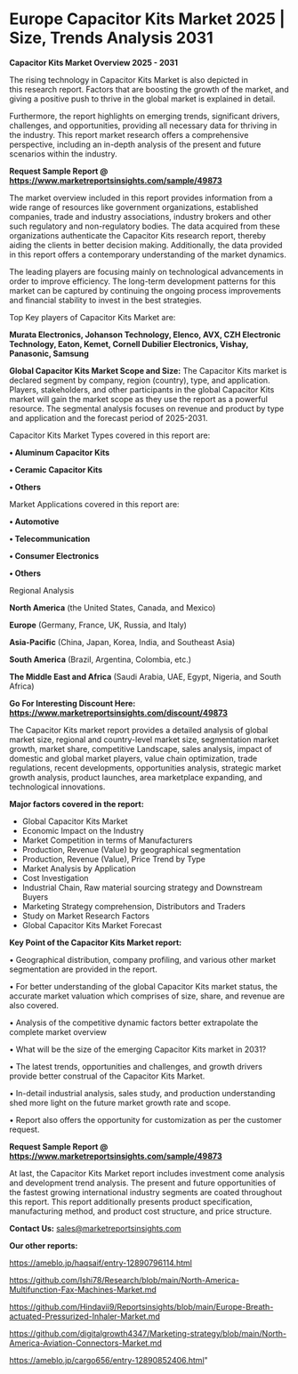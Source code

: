 # Europe Capacitor Kits Market 2025 | Size, Trends Analysis 2031

<Strong> Capacitor Kits Market Overview 2025 - 2031</strong>

The rising technology in Capacitor Kits Market is also depicted in this research report. Factors that are boosting the growth of the market, and giving a positive push to thrive in the global market is explained in detail.

Furthermore, the report highlights on emerging trends, significant drivers, challenges, and opportunities, providing all necessary data for thriving in the industry. This report market research offers a comprehensive perspective, including an in-depth analysis of the present and future scenarios within the industry.

<strong>Request Sample Report @ <a href=https://www.marketreportsinsights.com/sample/49873>https://www.marketreportsinsights.com/sample/49873</a></strong>

The market overview included in this report provides information from a wide range of resources like government organizations, established companies, trade and industry associations, industry brokers and other such regulatory and non-regulatory bodies. The data acquired from these organizations authenticate the Capacitor Kits research report, thereby aiding the clients in better decision making. Additionally, the data provided in this report offers a contemporary understanding of the market dynamics.

The leading players are focusing mainly on technological advancements in order to improve efficiency. The long-term development patterns for this market can be captured by continuing the ongoing process improvements and financial stability to invest in the best strategies.

Top Key players of Capacitor Kits Market are:

<strong>Murata Electronics, Johanson Technology, Elenco, AVX, CZH Electronic Technology, Eaton, Kemet, Cornell Dubilier Electronics, Vishay, Panasonic, Samsung</strong>

<strong><b>Global Capacitor Kits Market Scope and Size:</b></strong>
The Capacitor Kits market is declared segment by company, region (country), type, and application. Players, stakeholders, and other participants in the global Capacitor Kits market will gain the market scope as they use the report as a powerful resource. The segmental analysis focuses on revenue and product by type and application and the forecast period of 2025-2031.

Capacitor Kits Market Types covered in this report are:

<strong>•  Aluminum Capacitor Kits

•  Ceramic Capacitor Kits

•  Others</strong>

Market Applications covered in this report are:

<strong>•  Automotive

•  Telecommunication

•  Consumer Electronics

•  Others</strong> 

Regional Analysis

<strong>North America</strong> (the United States, Canada, and Mexico)

<strong>Europe</strong> (Germany, France, UK, Russia, and Italy)

<strong>Asia-Pacific</strong> (China, Japan, Korea, India, and Southeast Asia)

<strong>South America</strong> (Brazil, Argentina, Colombia, etc.)

<strong>The Middle East and Africa</strong> (Saudi Arabia, UAE, Egypt, Nigeria, and South Africa)

<strong>Go For Interesting Discount Here: <a href=https://www.marketreportsinsights.com/discount/49873>https://www.marketreportsinsights.com/discount/49873</a></strong>

The Capacitor Kits market report provides a detailed analysis of global market size, regional and country-level market size, segmentation market growth, market share, competitive Landscape, sales analysis, impact of domestic and global market players, value chain optimization, trade regulations, recent developments, opportunities analysis, strategic market growth analysis, product launches, area marketplace expanding, and technological innovations.

<strong><b>Major factors covered in the report:</b></strong>
<ul>
  <li>Global Capacitor Kits Market </li>
  <li>Economic Impact on the Industry</li>
  <li>Market Competition in terms of Manufacturers</li>
  <li>Production, Revenue (Value) by geographical segmentation</li>
  <li>Production, Revenue (Value), Price Trend by Type</li>
  <li>Market Analysis by Application</li>
  <li>Cost Investigation</li>
  <li>Industrial Chain, Raw material sourcing strategy and Downstream Buyers</li>
  <li>Marketing Strategy comprehension, Distributors and Traders</li>
  <li>Study on Market Research Factors</li>
  <li>Global Capacitor Kits Market Forecast</li>
</ul>

<strong><b>Key Point of the Capacitor Kits Market report:</b></strong>

• Geographical distribution, company profiling, and various other market segmentation are provided in the report.

• For better understanding of the global Capacitor Kits market status, the accurate market valuation which comprises of size, share, and revenue are also covered.

• Analysis of the competitive dynamic factors better extrapolate the complete market overview

• What will be the size of the emerging Capacitor Kits market in 2031?

• The latest trends, opportunities and challenges, and growth drivers provide better construal of the Capacitor Kits Market.

• In-detail industrial analysis, sales study, and production understanding shed more light on the future market growth rate and scope.

• Report also offers the opportunity for customization as per the customer request.

<strong>Request Sample Report @ <a href=https://www.marketreportsinsights.com/sample/49873>https://www.marketreportsinsights.com/sample/49873</a></strong>

At last, the Capacitor Kits Market report includes investment come analysis and development trend analysis. The present and future opportunities of the fastest growing international industry segments are coated throughout this report. This report additionally presents product specification, manufacturing method, and product cost structure, and price structure.

<strong>Contact Us:</strong>
sales@marketreportsinsights.com

<strong>Our other reports:</strong>

<a href=https://ameblo.jp/haqsaif/entry-12890796114.html>https://ameblo.jp/haqsaif/entry-12890796114.html</a>

<a href=https://github.com/Ishi78/Research/blob/main/North-America-Multifunction-Fax-Machines-Market.md>https://github.com/Ishi78/Research/blob/main/North-America-Multifunction-Fax-Machines-Market.md</a>

<a href=https://github.com/Hindavii9/Reportsinsights/blob/main/Europe-Breath-actuated-Pressurized-Inhaler-Market.md>https://github.com/Hindavii9/Reportsinsights/blob/main/Europe-Breath-actuated-Pressurized-Inhaler-Market.md</a>

<a href=https://github.com/digitalgrowth4347/Marketing-strategy/blob/main/North-America-Aviation-Connectors-Market.md>https://github.com/digitalgrowth4347/Marketing-strategy/blob/main/North-America-Aviation-Connectors-Market.md</a>

<a href=https://ameblo.jp/cargo656/entry-12890852406.html>https://ameblo.jp/cargo656/entry-12890852406.html</a>"
